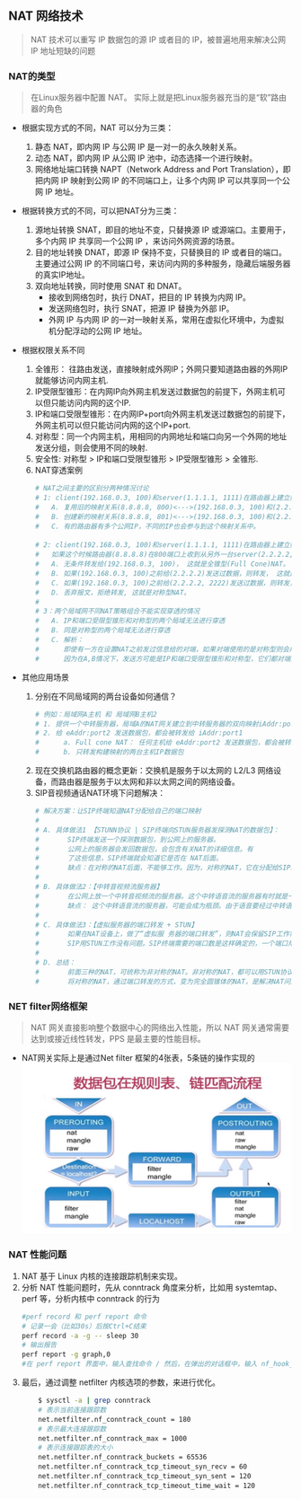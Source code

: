 ## <b>NAT 网络技术</b> ##

> NAT 技术可以重写 IP 数据包的源 IP 或者目的 IP，被普遍地用来解决公网 IP 地址短缺的问题

### <b>NAT的类型</b> ###
> 在Linux服务器中配置 NAT。 实际上就是把Linux服务器充当的是“软”路由器的角色

- 根据实现方式的不同，NAT 可以分为三类：
    1. 静态 NAT，即内网 IP 与公网 IP 是一对一的永久映射关系。
    2. 动态 NAT，即内网 IP 从公网 IP 池中，动态选择一个进行映射。
    3. 网络地址端口转换 NAPT（Network Address and Port Translation），即把内网 IP 映射到公网 IP 的不同端口上，让多个内网 IP 可以共享同一个公网 IP 地址。

- 根据转换方式的不同，可以把NAT分为三类：
    1. 源地址转换 SNAT，即目的地址不变，只替换源 IP 或源端口。主要用于，多个内网 IP 共享同一个公网 IP ，来访问外网资源的场景。
    2. 目的地址转换 DNAT，即源 IP 保持不变，只替换目的 IP 或者目的端口。主要通过公网 IP 的不同端口号，来访问内网的多种服务，隐藏后端服务器的真实IP地址。
    3. 双向地址转换，同时使用 SNAT 和 DNAT。
        - 接收到网络包时，执行 DNAT，把目的 IP 转换为内网 IP。
        - 发送网络包时，执行 SNAT，把源 IP 替换为外部 IP。
        - 外网 IP 与内网 IP 的一对一映射关系，常用在虚拟化环境中，为虚拟机分配浮动的公网 IP 地址。

- 根据权限关系不同 
    1. 全锥形： 往路由发送，直接映射成外网IP；外网只要知道路由器的外网IP就能够访问内网主机. 
    2. IP受限型锥形：在内网IP向外网主机发送过数据包的前提下，外网主机可以但只能访问内网的这个IP. 
    3. IP和端口受限型锥形：在内网IP+port向外网主机发送过数据包的前提下，外网主机可以但只能访问内网的这个IP+port. 
    4. 对称型：同一个内网主机，用相同的内网地址和端口向另一个外网的地址发送分组，则会使用不同的映射. 
    5. 安全性: 对称型 > IP和端口受限型锥形 > IP受限型锥形 > 全锥形. 
    6. NAT穿透案例 
        ```sh 
        # NAT之间主要的区别分两种情况讨论 
        # 1: client(192.168.0.3, 100)和server(1.1.1.1, 1111)在路由器上建立好映射关系后，如果client(192.168.0.3, 100)又给(2.2.2.2, 2222)发送数据，路由器该怎么处理呢? 
        #   A. 复用旧的映射关系(8.8.8.8, 800)<--->(192.168.0.3, 100)和(2.2.2.2, 2222)通信, 这就是锥型(Cone) NAT 
        #   B. 创建新的映射关系(8.8.8.8, 801)<--->(192.168.0.3, 100)和(2.2.2.2, 2222)通信, 这就是对称型NAT 
        #   C. 有的路由器有多个公网IP，不同的IP也会参与到这个映射关系中。 
         
        # 2: client(192.168.0.3, 100)和server(1.1.1.1, 1111)在路由器上建立好映射关系后， 
        #   如果这个时候路由器(8.8.8.8)在800端口上收到从另外一台server(2.2.2.2, 2222)发来的数据，是不是应该转发给(192.168.0.3, 100)呢？ 有四种情况: 
        #   A. 无条件转发给(192.168.0.3, 100)， 这就是全锥型(Full Cone)NAT。 
        #   B. 如果(192.168.0.3, 100)之前给(2.2.2.2)发送过数据，则转发， 这就是受限锥型(Restricted Cone)。 
        #   C. 如果(192.168.0.3, 100)之前给(2.2.2.2, 2222)发送过数据，则转发， 这就是端口受限锥型(Port Restricted Cone)。 
        #   D. 丢弃报文，拒绝转发, 这就是对称型NAT。 
        # 
        # 3：两个局域网不同NAT策略组合不能实现穿透的情况 
        #   A. IP和端口受限型锥形和对称型的两个局域无法进行穿透  
        #   B. 同是对称型的两个局域无法进行穿透  
        #   C. 解析： 
        #      即使有一方在设置NAT之前发过信息给的对端，如果对端使用的是对称型则会用新的ip+port映射，导致信息回不来 
        #      因为在A,B情况下，发送方可能是IP和端口受限型锥形和对称型，它们都对端口进行的限制，不接受新映射关系; 碰巧两方路由映射一致才有可能走通。 
        ``` 

- 其他应用场景
    1. 分别在不同局域网的两台设备如何通信？
        ```sh
        # 例如：局域网A主机 和 局域网B主机2
        # 1. 提供一个中转服务器，局域A的NAT网关建立到中转服务器的双向映射iAddr:port1 <=> eAddr:port2；
        # 2. 给 eAddr:port2 发送数据包，都会被转发给 iAddr:port1
        #      a. Full cone NAT： 任何主机给 eAddr:port2 发送数据包，都会被转给 iAddr:port1
        #      b. 只转发构建映射的两台主机IP数据包
        ```
    2. 现在交换机路由器的概念更新：交换机是服务于以太网的 L2/L3 网络设备，而路由器是服务于以太网和非以太网之间的网络设备。
    3. SIP音视频通话NAT环境下问题解决：
        ```sh
        # 解决方案：让SIP终端知道NAT分配给自己的端口映射
        #
        # A. 具体做法1 【STUNN协议 | SIP终端向STUN服务器发探测NAT的数据包】：
        #       SIP终端发送一个探测数据包，到公网上的服务器。
        #       公网上的服务器会发回数据包，会包含有关NAT的详细信息。有
        #       了这些信息，SIP终端就会知道它是否在 NAT后面。
        #       缺点：在对称的NAT后面，不能够工作。因为，对称的NAT，它在分配给SIP终端外部的IP:port时，每次都变化（不同的对方不一样）
        #  
        # B. 具体做法2：【中转音视频流服务器】
        #       在公网上放一个中转音视频流的服务器。这个中转语音流的服务器有时就是一个Out Bound proxy。 
        #       缺点： 这个中转语音流的服务器，可能会成为瓶颈。由于语音要经过中转语音流的服务器，所以路径增长了，音质会变差。
        #
        # C. 具体做法3：【虚拟服务器的端口转发 + STUN】
        #       如果在NAT设备上，做了“虚拟服 务器的端口转发”，则NAT会保留SIP工作需要的端口，专用于SIP终端，这样SIP终端就相当于是在一个Full Cone完全圆锥体的NAT后面，
        #       SIP用STUN工作没有问题。SIP终端需要的端口数是这样确定的，一个端口用于SIP信令，比如5060。RTP端 口的数量，取决于通话的路数。一路通话需要2个RTP端口。
        #
        # D. 总结：
        #       前面三种的NAT，可统称为非对称的NAT。非对称的NAT，都可以用STUN协议穿过NAT。
        #       将对称的NAT，通过端口转发的方式，变为完全圆锥体的NAT，是解决NAT问题的最好办法。首先应当用这种办法来解决。
        ```

### <b>NET filter网络框架</b> ###
>  NAT 网关直接影响整个数据中心的网络出入性能，所以 NAT 网关通常需要达到或接近线性转发，PPS 是最主要的性能目标。
- NAT网关实际上是通过Net filter 框架的4张表，5条链的操作实现的
    ![1.png](./1.png)

### <b>NAT 性能问题</b> ###
1. NAT 基于 Linux 内核的连接跟踪机制来实现。
2. 分析 NAT 性能问题时，先从 conntrack 角度来分析，比如用 systemtap、perf 等，分析内核中 conntrack 的行为
    ```sh
    #perf record 和 perf report 命令
    # 记录一会（比如30s）后按Ctrl+C结束
    perf record -a -g -- sleep 30
    # 输出报告
    perf report -g graph,0
    #在 perf report 界面中，输入查找命令 / 然后，在弹出的对话框中，输入 nf_hook_slow；最后再展开调用栈,看哪个函数占用系统资源高
    ```
3. 最后，通过调整 netfilter 内核选项的参数，来进行优化。
    ```sh
        $ sysctl -a | grep conntrack
        # 表示当前连接跟踪数
        net.netfilter.nf_conntrack_count = 180
        # 表示最大连接跟踪数
        net.netfilter.nf_conntrack_max = 1000
        # 表示连接跟踪表的大小
        net.netfilter.nf_conntrack_buckets = 65536
        net.netfilter.nf_conntrack_tcp_timeout_syn_recv = 60
        net.netfilter.nf_conntrack_tcp_timeout_syn_sent = 120
        net.netfilter.nf_conntrack_tcp_timeout_time_wait = 120
    ```


